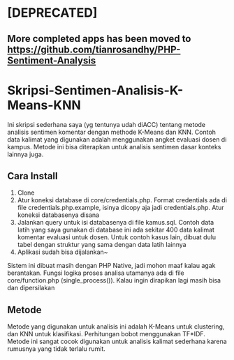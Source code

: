 # [DEPRECATED]
## More completed apps has been moved to https://github.com/tianrosandhy/PHP-Sentiment-Analysis





# Skripsi-Sentimen-Analisis-K-Means-KNN
Ini skripsi sederhana saya (yg tentunya udah diACC) tentang metode analisis sentimen komentar dengan methode K-Means dan KNN. Contoh data kalimat yang digunakan adalah menggunakan angket evaluasi dosen di kampus. Metode ini bisa diterapkan untuk analisis sentimen dasar konteks lainnya juga.

## Cara Install
1. Clone
2. Atur koneksi database di core/credentials.php. Format credentials ada di file credentials.php.example, isinya dicopy aja jadi credentials.php. Atur koneksi databasenya disana
3. Jalankan query untuk isi databasenya di file kamus.sql. Contoh data latih yang saya gunakan di database ini ada sekitar 400 data kalimat komentar evaluasi untuk dosen. Untuk contoh kasus lain, dibuat dulu tabel dengan struktur yang sama dengan data latih lainnya
4. Aplikasi sudah bisa dijalankan~


Sistem ini dibuat masih dengan PHP Native, jadi mohon maaf kalau agak berantakan. Fungsi logika proses analisa utamanya ada di file core/function.php (single_process()). Kalau ingin dirapikan lagi masih bisa dan dipersilakan


## Metode
Metode yang digunakan untuk analisis ini adalah K-Means untuk clustering, dan KNN untuk klasifikasi. Perhitungan bobot menggunakan TF*IDF. Metode ini sangat cocok digunakan untuk analisis kalimat sederhana karena rumusnya yang tidak terlalu rumit. 

